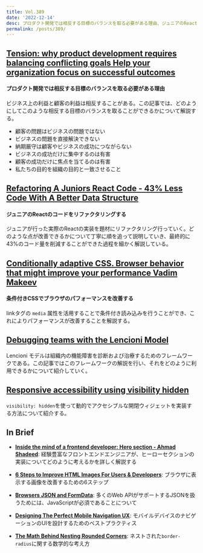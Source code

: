 ```yaml
---
title: Vol.389
date: '2022-12-14'
desc: プロダクト開発では相反する目標のバランスを取る必要がある理由、ジュニアのReactのコードをリファクタリングする、条件付きCSSでブラウザのパフォーマンスを改善する、ほか計10リンク
permalink: /posts/389/
---
```



## [Tension: why product development requires balancing conflicting goals  Help your organization focus on successful outcomes](https://www.jpattonassociates.com/tension/)
#### プロダクト開発では相反する目標のバランスを取る必要がある理由

ビジネス上の利益と顧客の利益は相反することがある。この記事では、どのようにしてこのような相反する目標のバランスを取ることができるかについて解説する。

- 顧客の問題はビジネスの問題ではない
- ビジネスの問題を直接解決できない
- 納期厳守は顧客やビジネスの成功につながらない
- ビジネスの成功だけに集中するのは有害
- 顧客の成功だけに焦点を当てるのは有害
- 私たちの目的を組織の目的と一致させること

## [Refactoring A Juniors React Code - 43% Less Code With A Better Data Structure](https://profy.dev/article/react-junior-code-review-and-refactoring-1)
#### ジュニアのReactのコードをリファクタリングする

ジュニアが行った実際のReactの実装を題材にリファクタリング行っていく。どのような点が改善できるかについて丁寧に順を追って説明していき、最終的に43%のコード量を削減することができた過程を細かく解説している。


## [Conditionally adaptive CSS. Browser behavior that might improve your performance  Vadim Makeev](https://pepelsbey.dev/articles/conditionally-adaptive/)
#### 条件付きCSSでブラウザのパフォーマンスを改善する

linkタグの `media` 属性を活用することで条件付き読み込みを行うことができ、これによりパフォーマンスが改善することを解説する。


## [Debugging teams with the Lencioni Model](https://addyosmani.com/blog/debugging-teams-lencioni/)

Lencioni モデルは組織内の機能障害を診断および治療するためのフレームワークである。この記事ではこのフレームワークの解説を行い、それをどのように利用できるかについて紹介していく。


## [Responsive accessibility using visibility hidden](https://www.scottohara.me/blog/2022/11/07/responsive-accessibility.html)

`visibility: hidden`を使って動的でアクセシブルな開閉ウィジェットを実装する方法について紹介する。

## In Brief

- **[Inside the mind of a frontend developer: Hero section - Ahmad Shadeed](https://ishadeed.com/article/inside-frontend-developer-mind-hero-section/)**: 経験豊富なフロントエンドエンジニアが、ヒーローセクションの実装についてどのように考えるかを詳しく解説する

- **[6 Steps to Improve HTML Images For Users & Developers](https://austingil.com/better-html-images/)**: ブラウザに表示する画像を改善するための6ステップ

- **[Browsers JSON and FormData](https://blog.jim-nielsen.com/2022/browsers-json-formdata/)**: 多くのWeb APIがサポートするJSONを扱うためには、JavaScriptが必須であることについて

- **[Designing The Perfect Mobile Navigation UX](https://www.smashingmagazine.com/2022/11/navigation-design-mobile-ux/)**: モバイルデバイスのナビゲーションのUIを設計するためのベストプラクティス

- **[The Math Behind Nesting Rounded Corners](https://cloudfour.com/thinks/the-math-behind-nesting-rounded-corners/)**: ネストされた`border-radius`に関する数学的な考え方
